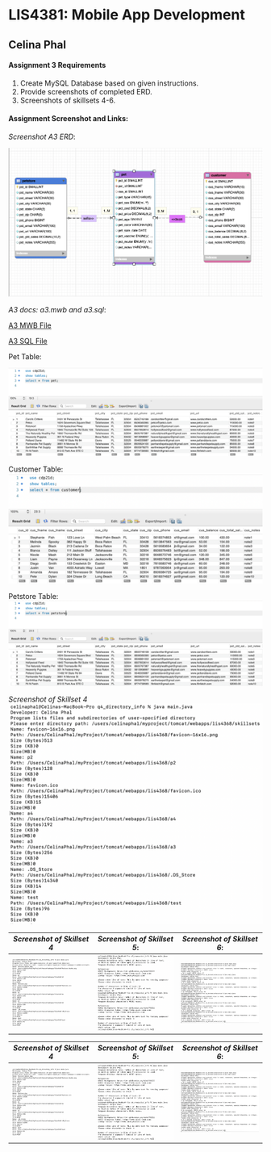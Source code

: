 
# LIS4381: Mobile App Development

## Celina Phal

#### Assignment 3 Requirements

1. Create MySQL Database based on given instructions.
2. Provide screenshots of completed ERD.
3. Screenshots of skillsets 4-6.

#### Assignment Screenshot and Links: 
 
*Screenshot A3 ERD*: 
 
![A3 ERD](img/erd.png "ERD based upon A3 Requirements") 
 
*A3 docs: a3.mwb and a3.sql*: 
 
[A3 MWB File](docs/a3.mwb "A3 ERD in .mwb format") 
 
[A3 SQL File](docs/a3.sql "A3 SQL Script") 
  

Pet Table:

![SS1](img/img1.png)

Customer Table:
![SS3](img/img2.png)

Petstore Table:
![SS2](img/img3.png)

*Screenshot of Skillset 4*
![Skillset4](img/q4.png)

| *Screenshot of Skillset 4*      | *Screenshot of Skillset 5*: | *Screenshot of Skillset 6*:     |
| :----:       |    :----:   |          :----: |
| ![Skillset4](img/Q5SS.png) | ![Skillset5](img/q5.png) | ![Skillset6](img/Q6.png) |


| *Screenshot of Skillset 4*      | *Screenshot of Skillset 5*: | *Screenshot of Skillset 6*:     |
| :----:       |    :----:   |          :----: |
| ![Skillset4](img/q4.png) | ![Skillset5](img/q5.png) | ![Skillset6](img/Q6.png) |
